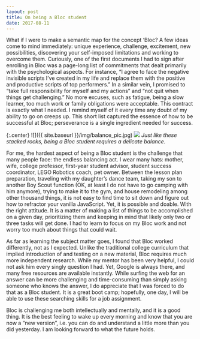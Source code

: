 ```yaml
---
layout: post
title: On being a Bloc student
date: 2017-08-11
---
```

What if I were to make a semantic map for the concept ‘Bloc? A few ideas come to mind immediately: unique experience, challenge, excitement, new possibilities, discovering your self-imposed limitations and working to overcome them.  Curiously, one of the first documents I had to sign after enrolling in Bloc was a page-long list of commitments that dealt primarily with the psychological aspects. For instance, “I agree to face the negative invisible scripts I’ve created in my life and replace them with the positive and productive scripts of top performers.” In a similar vein, I promised to “take full responsibility for myself and my actions” and “not quit when things get challenging.” No more excuses, such as fatigue, being a slow learner, too much work or family obligations were acceptable. This contract is exactly what I needed. I remind myself of it every time any doubt of my ability to go on creeps up. This short list captured the essence of how to be successful at Bloc; perseverance is a single ingredient needed for success.

{:.center}
![]({{ site.baseurl }}/img/balance_pic.jpg)
![](path_to_image)
*Just like these stacked rocks, being a Bloc student requires a delicate balance.*

For me, the hardest aspect of being a Bloc student is the challenge that many people face: the endless balancing act. I wear many hats: mother, wife, college professor, first-year student advisor, student success coordinator, LEGO Robotics coach, pet owner. Between the lesson plan preparation, traveling with my daughter’s dance team, taking my son to another Boy Scout function (OK, at least I do not have to go camping with him anymore), trying to make it to the gym, and house remodeling among other thousand things, it is not easy to find time to sit down and figure out how to refractor your vanilla JavaScript. Yet, it is possible and doable. With the right attitude. It is a matter of making a list of things to be accomplished on a given day, prioritizing them and keeping in mind that likely only two or three tasks will get done. I had to learn to focus on my Bloc work and not worry too much about things that could wait. 

As far as learning the subject matter goes, I found that Bloc worked differently, not as I expected. Unlike the traditional college curriculum that implied introduction of and testing on a new material, Bloc requires much more independent research. While my mentor has been very helpful, I could not ask him every singly question I had. Yet, Google is always there, and many free resources are available instantly. While surfing the web for an answer can be more challenging and time-consuming than simply asking someone who knows the answer, I do appreciate that I was forced to do that as a Bloc student. It is a great boot camp; hopefully, one day, I will be able to use these searching skills for a job assignment.  

Bloc is challenging me both intellectually and mentally, and it is a good thing. It is the best feeling to wake up every morning and know that you are now a “new version”, i.e. you can do and understand a little more than you did yesterday. I am looking forward to what the future holds. 


